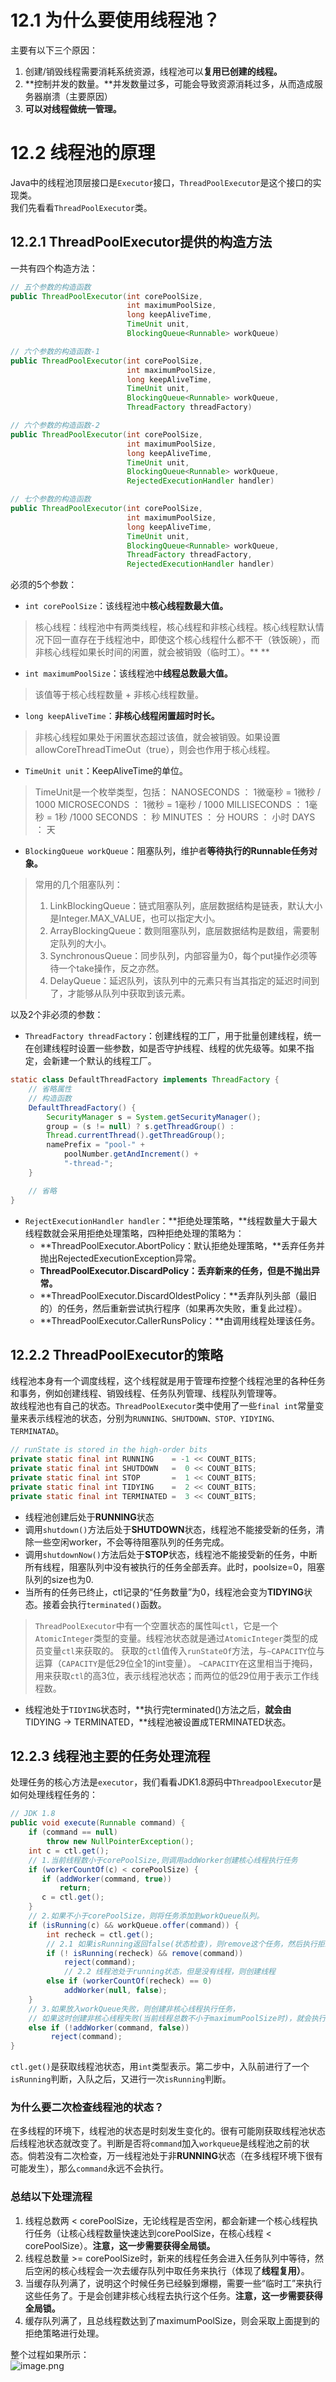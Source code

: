<a name="Kq1oa"></a>
# 12.1 为什么要使用线程池？
主要有以下三个原因：

1. 创建/销毁线程需要消耗系统资源，线程池可以**复用已创建的线程。**
2. **控制并发的数量。**并发数量过多，可能会导致资源消耗过多，从而造成服务器崩溃（主要原因）
3. **可以对线程做统一管理。**
<a name="CHiT6"></a>
# 12.2 线程池的原理
Java中的线程池顶层接口是`Executor`接口，`ThreadPoolExecutor`是这个接口的实现类。<br />我们先看看`ThreadPoolExecutor`类。
<a name="roNTW"></a>
## 12.2.1 ThreadPoolExecutor提供的构造方法
一共有四个构造方法：
```java
// 五个参数的构造函数
public ThreadPoolExecutor(int corePoolSize,
                          int maximumPoolSize,
                          long keepAliveTime,
                          TimeUnit unit,
                          BlockingQueue<Runnable> workQueue)

// 六个参数的构造函数-1
public ThreadPoolExecutor(int corePoolSize,
                          int maximumPoolSize,
                          long keepAliveTime,
                          TimeUnit unit,
                          BlockingQueue<Runnable> workQueue,
                          ThreadFactory threadFactory)

// 六个参数的构造函数-2
public ThreadPoolExecutor(int corePoolSize,
                          int maximumPoolSize,
                          long keepAliveTime,
                          TimeUnit unit,
                          BlockingQueue<Runnable> workQueue,
                          RejectedExecutionHandler handler)

// 七个参数的构造函数
public ThreadPoolExecutor(int corePoolSize,
                          int maximumPoolSize,
                          long keepAliveTime,
                          TimeUnit unit,
                          BlockingQueue<Runnable> workQueue,
                          ThreadFactory threadFactory,
                          RejectedExecutionHandler handler)
```
 必须的5个参数：

- `int corePoolSize`：该线程池中**核心线程数最大值。**
> 核心线程：线程池中有两类线程，核心线程和非核心线程。核心线程默认情况下回一直存在于线程池中，即使这个核心线程什么都不干（铁饭碗），而非核心线程如果长时间的闲置，就会被销毁（临时工）。** **

- `int maximumPoolSize`：该线程池中**线程总数最大值。**
> 该值等于核心线程数量 + 非核心线程数量。

- `long keepAliveTime`：**非核心线程闲置超时时长。**
> 非核心线程如果处于闲置状态超过该值，就会被销毁。如果设置allowCoreThreadTimeOut（true），则会也作用于核心线程。

- `TimeUnit unit`：KeepAliveTime的单位。
> TimeUnit是一个枚举类型，包括：
> NANOSECONDS ： 1微毫秒 = 1微秒 / 1000 MICROSECONDS ： 1微秒 = 1毫秒 / 1000 MILLISECONDS ： 1毫秒 = 1秒 /1000 SECONDS ： 秒 MINUTES ： 分 HOURS ： 小时 DAYS ： 天

- `BlockingQueue workQueue`：阻塞队列，维护者**等待执行的Runnable任务对象。**
> 常用的几个阻塞队列：
> 1. LinkBlockingQueue：链式阻塞队列，底层数据结构是链表，默认大小是Integer.MAX_VALUE，也可以指定大小。
> 2. ArrayBlockingQueue：数则阻塞队列，底层数据结构是数组，需要制定队列的大小。
> 3. SynchronousQueue：同步队列，内部容量为0，每个put操作必须等待一个take操作，反之亦然。
> 4. DelayQueue：延迟队列，该队列中的元素只有当其指定的延迟时间到了，才能够从队列中获取到该元素。

以及2个非必须的参数：

- `ThreadFactory threadFactory`：创建线程的工厂，用于批量创建线程，统一在创建线程时设置一些参数，如是否守护线程、线程的优先级等。如果不指定，会新建一个默认的线程工厂。
```java
static class DefaultThreadFactory implements ThreadFactory {
    // 省略属性
    // 构造函数
    DefaultThreadFactory() {
        SecurityManager s = System.getSecurityManager();
        group = (s != null) ? s.getThreadGroup() :
        Thread.currentThread().getThreadGroup();
        namePrefix = "pool-" +
            poolNumber.getAndIncrement() +
            "-thread-";
    }

    // 省略
}
```

- `RejectExecutionHandler handler`：**拒绝处理策略，**线程数量大于最大线程数就会采用拒绝处理策略，四种拒绝处理的策略为：
   - **ThreadPoolExecutor.AbortPolicy：默认拒绝处理策略，**丢弃任务并抛出RejectedExecutionException异常。
   - **ThreadPoolExecutor.DiscardPolicy：**丢弃新来的任务，但是不抛出异常**。**
   - **ThreadPoolExecutor.DiscardOldestPolicy：**丢弃队列头部（最旧的）的任务，然后重新尝试执行程序（如果再次失败，重复此过程）。
   - **ThreadPoolExecutor.CallerRunsPolicy：**由调用线程处理该任务。
<a name="MQCBW"></a>
## 12.2.2 ThreadPoolExecutor的策略
线程池本身有一个调度线程，这个线程就是用于管理布控整个线程池里的各种任务和事务，例如创建线程、销毁线程、任务队列管理、线程队列管理等。<br />故线程池也有自己的状态。`ThreadPoolExecutor`类中使用了一些`final int`常量变量来表示线程池的状态，分别为`RUNNING、SHUTDOWN、STOP、YIDYING、TERMINATAD`。
```java
// runState is stored in the high-order bits
private static final int RUNNING    = -1 << COUNT_BITS;
private static final int SHUTDOWN   =  0 << COUNT_BITS;
private static final int STOP       =  1 << COUNT_BITS;
private static final int TIDYING    =  2 << COUNT_BITS;
private static final int TERMINATED =  3 << COUNT_BITS;
```

- 线程池创建后处于**RUNNING**状态
- 调用`shutdown()`方法后处于**SHUTDOWN**状态，线程池不能接受新的任务，清除一些空闲worker，不会等待阻塞队列的任务完成。
- 调用`shutdownNow()`方法后处于**STOP**状态，线程池不能接受新的任务，中断所有线程，阻塞队列中没有被执行的任务全部丢弃。此时，poolsize=0，阻塞队列的size也为0.
- 当所有的任务已终止，ctl记录的“任务数量”为0，线程池会变为**TIDYING**状态。接着会执行`terminated()`函数。
> `ThreadPoolExecutor`中有一个空置状态的属性叫`ctl`，它是一个`AtomicInteger`类型的变量。线程池状态就是通过`AtomicInteger`类型的成员变量`ctl`来获取的。
> 获取的`ctl`值传入`runStateOf`方法，与`~CAPACITY`位与运算（`CAPACITY`是低29位全1的int变量）。
> `~CAPACITY`在这里相当于掩码，用来获取`ctl`的高3位，表示线程池状态；而两位的低29位用于表示工作线程数。

- 线程池处于`TIDYING`状态时，**执行完terminated()方法之后，**就会由**TIDYING -> TERMINATED，**线程池被设置成TERMINATED状态。
<a name="VuOvT"></a>
## 12.2.3 线程池主要的任务处理流程
处理任务的核心方法是`executor`，我们看看JDK1.8源码中`ThreadpoolExecutor`是如何处理线程任务的：
```java
// JDK 1.8 
public void execute(Runnable command) {
    if (command == null)
        throw new NullPointerException();   
    int c = ctl.get();
    // 1.当前线程数小于corePoolSize,则调用addWorker创建核心线程执行任务
    if (workerCountOf(c) < corePoolSize) {
       if (addWorker(command, true))
           return;
       c = ctl.get();
    }
    // 2.如果不小于corePoolSize，则将任务添加到workQueue队列。
    if (isRunning(c) && workQueue.offer(command)) {
        int recheck = ctl.get();
        // 2.1 如果isRunning返回false(状态检查)，则remove这个任务，然后执行拒绝策略。
        if (! isRunning(recheck) && remove(command))
            reject(command);
            // 2.2 线程池处于running状态，但是没有线程，则创建线程
        else if (workerCountOf(recheck) == 0)
            addWorker(null, false);
    }
    // 3.如果放入workQueue失败，则创建非核心线程执行任务，
    // 如果这时创建非核心线程失败(当前线程总数不小于maximumPoolSize时)，就会执行拒绝策略。
    else if (!addWorker(command, false))
         reject(command);
}
```
`ctl.get()`是获取线程池状态，用`int`类型表示。第二步中，入队前进行了一个`isRunning`判断，入队之后，又进行一次`isRunning`判断。
<a name="FrlCb"></a>
### 为什么要二次检查线程池的状态？
在多线程的环境下，线程池的状态是时刻发生变化的。很有可能刚获取线程池状态后线程池状态就改变了。判断是否将`command`加入`workqueue`是线程池之前的状态。倘若没有二次检查，万一线程池处于非**RUNNING**状态（在多线程环境下很有可能发生），那么`command`永远不会执行。
<a name="MQ56V"></a>
### 总结以下处理流程

1. 线程总数两 < corePoolSize，无论线程是否空闲，都会新建一个核心线程执行任务（让核心线程数量快速达到corePoolSize，在核心线程 < corePoolSize）。**注意，这一步需要获得全局锁。**
2. 线程总数量 >= corePoolSize时，新来的线程任务会进入任务队列中等待，然后空闲的核心线程会一次去缓存队列中取任务来执行（体现了**线程复用）**。
3. 当缓存队列满了，说明这个时候任务已经躲到爆棚，需要一些“临时工”来执行这些任务了。于是会创建非核心线程去执行这个任务。**注意，这一步需要获得全局锁。**
4. 缓存队列满了，且总线程数达到了maximumPoolSize，则会采取上面提到的拒绝策略进行处理。

整个过程如果所示：<br />![image.png](https://cdn.nlark.com/yuque/0/2023/png/35204765/1680964620674-971ec60b-fb2a-4e79-a332-9552674e7861.png#averageHue=%23f6f6f6&clientId=u7f1c475b-91f6-4&from=paste&height=478&id=u7506f67c&name=image.png&originHeight=478&originWidth=769&originalType=binary&ratio=1&rotation=0&showTitle=false&size=63544&status=done&style=none&taskId=ua0a2ccf8-20fc-4a09-960a-79983204229&title=&width=769)

